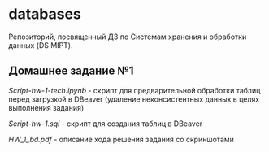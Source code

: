 # databases

Репозиторий, посвященный ДЗ по Системам хранения и обработки данных (DS MIPT).

## Домашнее задание №1

*Script-hw-1-tech.ipynb* - скрипт для предварительной обработки таблиц перед загрузкой в DBeaver (удаление неконсистентных данных в целях выполнения задания)

*Script-hw-1.sql* - скрипт для создания таблиц в DBeaver

*HW_1_bd.pdf* - описание хода решения задания со скриншотами

